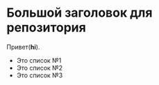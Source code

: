 # Большой заголовок для репозитория
Привет(**hi**).

- Это список №1
- Это список №2
- Это список №3
